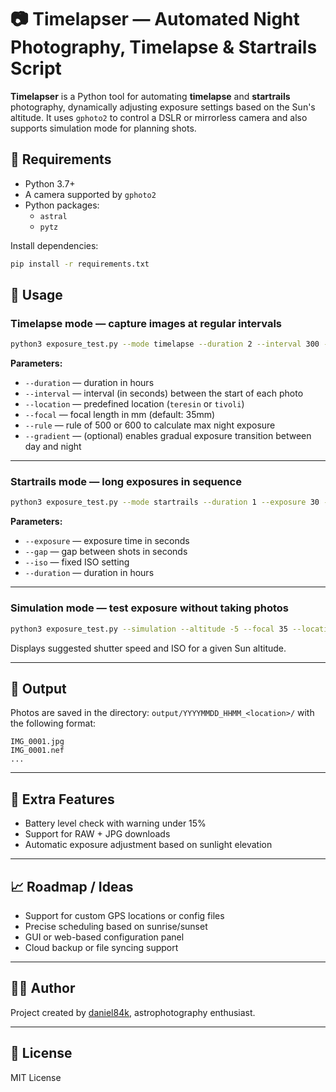 # 📷 Timelapser — Automated Night Photography, Timelapse & Startrails Script

**Timelapser** is a Python tool for automating **timelapse** and **startrails** photography, dynamically adjusting exposure settings based on the Sun's altitude. It uses `gphoto2` to control a DSLR or mirrorless camera and also supports simulation mode for planning shots.

## 🔧 Requirements

- Python 3.7+
- A camera supported by `gphoto2`
- Python packages:
  - `astral`
  - `pytz`

Install dependencies:
```bash
pip install -r requirements.txt
```

## 🚀 Usage

### Timelapse mode — capture images at regular intervals
```bash
python3 exposure_test.py --mode timelapse --duration 2 --interval 300 --location teresin
```

**Parameters:**
- `--duration` — duration in hours
- `--interval` — interval (in seconds) between the start of each photo
- `--location` — predefined location (`teresin` or `tivoli`)
- `--focal` — focal length in mm (default: 35mm)
- `--rule` — rule of 500 or 600 to calculate max night exposure
- `--gradient` — (optional) enables gradual exposure transition between day and night

---

### Startrails mode — long exposures in sequence
```bash
python3 exposure_test.py --mode startrails --duration 1 --exposure 30 --gap 5 --iso 800 --location teresin
```

**Parameters:**
- `--exposure` — exposure time in seconds
- `--gap` — gap between shots in seconds
- `--iso` — fixed ISO setting
- `--duration` — duration in hours

---

### Simulation mode — test exposure without taking photos
```bash
python3 exposure_test.py --simulation --altitude -5 --focal 35 --location teresin --rule 600
```

Displays suggested shutter speed and ISO for a given Sun altitude.

---

## 📂 Output

Photos are saved in the directory: `output/YYYYMMDD_HHMM_<location>/` with the following format:

```
IMG_0001.jpg
IMG_0001.nef
...
```

---

## 🔋 Extra Features

- Battery level check with warning under 15%
- Support for RAW + JPG downloads
- Automatic exposure adjustment based on sunlight elevation

---

## 📈 Roadmap / Ideas

- Support for custom GPS locations or config files
- Precise scheduling based on sunrise/sunset
- GUI or web-based configuration panel
- Cloud backup or file syncing support

---

## 🧑‍💻 Author

Project created by [daniel84k](https://github.com/daniel84k), astrophotography enthusiast.

---

## 📝 License

MIT License
